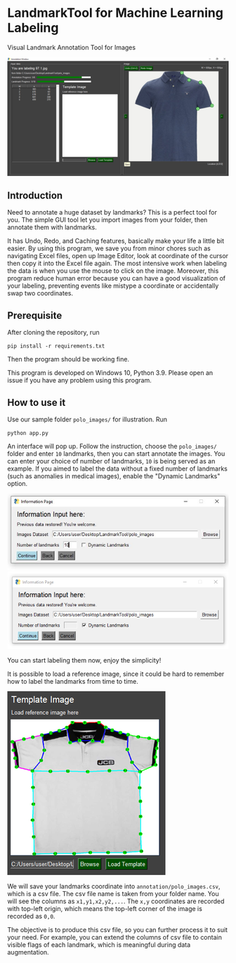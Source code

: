 # LandmarkTool for Machine Learning Labeling

Visual Landmark Annotation Tool for Images

![GUI Interface](./media/main_GUI.png)

## Introduction

Need to annotate a huge dataset by landmarks? This is a perfect tool for you.
The simple GUI tool let you import images from your folder, then annotate them with landmarks. 

It has Undo, Redo, and Caching features, basically make your life a little bit easier. 
By using this program, we save you from minor chores such as navigating Excel files, open up Image Editor, look at coordinate of the cursor then copy it into the Excel file again. 
The most intensive work when labeling the data is when you use the mouse to click on the image. 
Moreover, this program reduce human error because you can have a good visualization of your labeling, preventing events like mistype a coordinate or accidentally swap two coordinates. 

## Prerequisite

After cloning the repository, run 
```
pip install -r requirements.txt
```
Then the program should be working fine.

This program is developed on Windows 10, Python 3.9. Please open an issue if you have any problem using this program. 

## How to use it

Use our sample folder `polo_images/` for illustration. 
Run
```
python app.py
```
An interface will pop up. 
Follow the instruction, choose the `polo_images/` folder and enter `10` landmarks, then you can start annotate the images. 
You can enter your choice of number of landmarks, `10` is being served as an example. 
If you aimed to label the data without a fixed number of landmarks (such as anomalies in medical images), enable the "Dynamic Landmarks" option. 

![Fixed Landmarks](./media/fixed_lm.png)
![Dynamic Landmarks](./media/dynamic_lm.png)

You can start labeling them now, enjoy the simplicity!

It is possible to load a reference image, since it could be hard to remember how to label the landmarks from time to time.

![Reference Image](./media/reference_lm.png)

We will save your landmarks coordinate into `annotation/polo_images.csv`, which is a csv file. 
The csv file name is taken from your folder name.
You will see the columns as `x1,y1,x2,y2,...`. 
The `x,y` coordinates are recorded with top-left origin, which means the top-left corner of the image is recorded as `0,0`. 

The objective is to produce this csv file, so you can further process it to suit your need. 
For example, you can extend the columns of csv file to contain visible flags of each landmark, which is meaningful during data augmentation. 